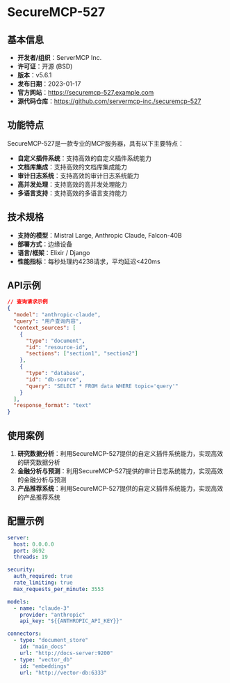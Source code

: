 # SecureMCP-527

## 基本信息

- **开发者/组织**：ServerMCP Inc.
- **许可证**：开源 (BSD)
- **版本**：v5.6.1
- **发布日期**：2023-01-17
- **官方网站**：https://securemcp-527.example.com
- **源代码仓库**：https://github.com/servermcp-inc./securemcp-527

## 功能特点

SecureMCP-527是一款专业的MCP服务器，具有以下主要特点：

- **自定义插件系统**：支持高效的自定义插件系统能力
- **文档库集成**：支持高效的文档库集成能力
- **审计日志系统**：支持高效的审计日志系统能力
- **高并发处理**：支持高效的高并发处理能力
- **多语言支持**：支持高效的多语言支持能力


## 技术规格

- **支持的模型**：Mistral Large, Anthropic Claude, Falcon-40B
- **部署方式**：边缘设备
- **语言/框架**：Elixir / Django
- **性能指标**：每秒处理约4238请求，平均延迟<420ms

## API示例

```json
// 查询请求示例
{
  "model": "anthropic-claude",
  "query": "用户查询内容",
  "context_sources": [
    {
      "type": "document",
      "id": "resource-id",
      "sections": ["section1", "section2"]
    },
    {
      "type": "database",
      "id": "db-source",
      "query": "SELECT * FROM data WHERE topic='query'"
    }
  ],
  "response_format": "text"
}
```

## 使用案例

1. **研究数据分析**：利用SecureMCP-527提供的自定义插件系统能力，实现高效的研究数据分析
2. **金融分析与预测**：利用SecureMCP-527提供的审计日志系统能力，实现高效的金融分析与预测
3. **产品推荐系统**：利用SecureMCP-527提供的自定义插件系统能力，实现高效的产品推荐系统


## 配置示例

```yaml
server:
  host: 0.0.0.0
  port: 8692
  threads: 19

security:
  auth_required: true
  rate_limiting: true
  max_requests_per_minute: 3553

models:
  - name: "claude-3"
    provider: "anthropic"
    api_key: "${{ANTHROPIC_API_KEY}}"

connectors:
  - type: "document_store"
    id: "main_docs"
    url: "http://docs-server:9200"
  - type: "vector_db"
    id: "embeddings"
    url: "http://vector-db:6333"
```